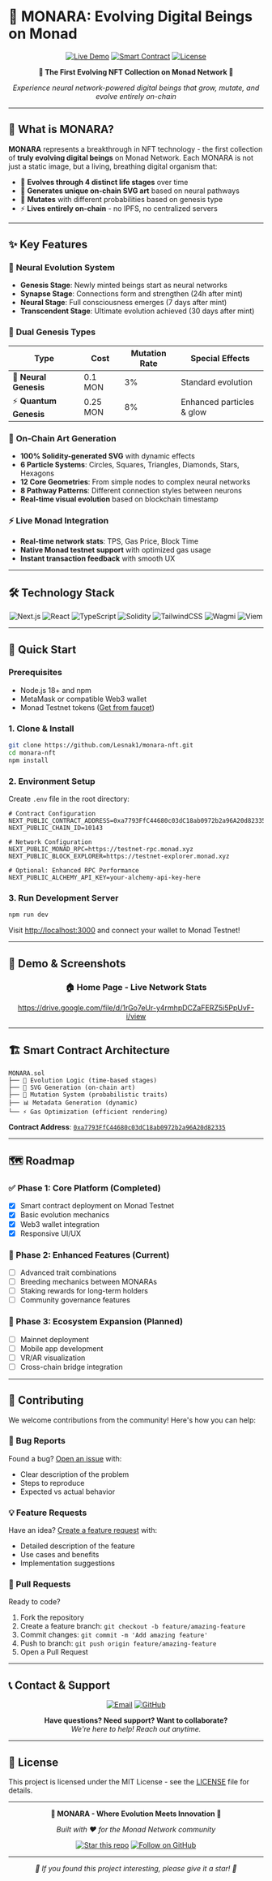 # 🧬 MONARA: Evolving Digital Beings on Monad

<div align="center">

[![Live Demo](https://img.shields.io/badge/🚀_Live_Demo-Visit_Now-836EF9?style=for-the-badge)](https://monara-nft.vercel.app)
[![Smart Contract](https://img.shields.io/badge/📜_Contract-Monad_Testnet-00D4AA?style=for-the-badge)](https://testnet-explorer.monad.xyz/address/0xa7793FfC44680c03dC18ab0972b2a96A20d82335)
[![License](https://img.shields.io/badge/📄_License-MIT-blue?style=for-the-badge)](LICENSE)

**🌟 The First Evolving NFT Collection on Monad Network 🌟**

*Experience neural network-powered digital beings that grow, mutate, and evolve entirely on-chain*

---

</div>

## 🎯 What is MONARA?

**MONARA** represents a breakthrough in NFT technology - the first collection of **truly evolving digital beings** on Monad Network. Each MONARA is not just a static image, but a living, breathing digital organism that:

- 🧬 **Evolves through 4 distinct life stages** over time
- 🎨 **Generates unique on-chain SVG art** based on neural pathways
- 🔮 **Mutates** with different probabilities based on genesis type
- ⚡ **Lives entirely on-chain** - no IPFS, no centralized servers

---

## ✨ Key Features

### 🧠 **Neural Evolution System**
- **Genesis Stage**: Newly minted beings start as neural networks
- **Synapse Stage**: Connections form and strengthen (24h after mint)
- **Neural Stage**: Full consciousness emerges (7 days after mint)
- **Transcendent Stage**: Ultimate evolution achieved (30 days after mint)

### 🔮 **Dual Genesis Types**
| Type | Cost | Mutation Rate | Special Effects |
|------|------|---------------|-----------------|
| 🌟 **Neural Genesis** | 0.1 MON | 3% | Standard evolution |
| ⚡ **Quantum Genesis** | 0.25 MON | 8% | Enhanced particles & glow |

### 🎨 **On-Chain Art Generation**
- **100% Solidity-generated SVG** with dynamic effects
- **6 Particle Systems**: Circles, Squares, Triangles, Diamonds, Stars, Hexagons
- **12 Core Geometries**: From simple nodes to complex neural networks
- **8 Pathway Patterns**: Different connection styles between neurons
- **Real-time visual evolution** based on blockchain timestamp

### ⚡ **Live Monad Integration**
- **Real-time network stats**: TPS, Gas Price, Block Time
- **Native Monad testnet support** with optimized gas usage
- **Instant transaction feedback** with smooth UX

---

## 🛠️ Technology Stack

<div align="center">

![Next.js](https://img.shields.io/badge/Next.js_15-black?style=for-the-badge&logo=next.js&logoColor=white)
![React](https://img.shields.io/badge/React_19-20232A?style=for-the-badge&logo=react&logoColor=61DAFB)
![TypeScript](https://img.shields.io/badge/TypeScript-007ACC?style=for-the-badge&logo=typescript&logoColor=white)
![Solidity](https://img.shields.io/badge/Solidity-363636?style=for-the-badge&logo=solidity&logoColor=white)
![TailwindCSS](https://img.shields.io/badge/Tailwind_CSS-38B2AC?style=for-the-badge&logo=tailwind-css&logoColor=white)
![Wagmi](https://img.shields.io/badge/Wagmi-1C1B1F?style=for-the-badge)
![Viem](https://img.shields.io/badge/Viem-000000?style=for-the-badge)

</div>

---

## 🚀 Quick Start

### Prerequisites
- Node.js 18+ and npm
- MetaMask or compatible Web3 wallet
- Monad Testnet tokens ([Get from faucet](https://bridge.monad.xyz/))

### 1. Clone & Install
```bash
git clone https://github.com/Lesnak1/monara-nft.git
cd monara-nft
npm install
```

### 2. Environment Setup
Create `.env` file in the root directory:

```env
# Contract Configuration
NEXT_PUBLIC_CONTRACT_ADDRESS=0xa7793FfC44680c03dC18ab0972b2a96A20d82335
NEXT_PUBLIC_CHAIN_ID=10143

# Network Configuration
NEXT_PUBLIC_MONAD_RPC=https://testnet-rpc.monad.xyz
NEXT_PUBLIC_BLOCK_EXPLORER=https://testnet-explorer.monad.xyz

# Optional: Enhanced RPC Performance
NEXT_PUBLIC_ALCHEMY_API_KEY=your-alchemy-api-key-here
```

### 3. Run Development Server
```bash
npm run dev
```

Visit [http://localhost:3000](http://localhost:3000) and connect your wallet to Monad Testnet!

---

## 📱 Demo & Screenshots

<div align="center">

### 🏠 Home Page - Live Network Stats
https://drive.google.com/file/d/1rGo7eUr-y4rmhpDCZaFERZ5i5PpUvF-i/view

</div>

---

## 🏗️ Smart Contract Architecture

```solidity
MONARA.sol
├── 🧬 Evolution Logic (time-based stages)
├── 🎨 SVG Generation (on-chain art)
├── 🔮 Mutation System (probabilistic traits)
├── 📊 Metadata Generation (dynamic)
└── ⚡ Gas Optimization (efficient rendering)
```

**Contract Address**: [`0xa7793FfC44680c03dC18ab0972b2a96A20d82335`](https://testnet-explorer.monad.xyz/address/0xa7793FfC44680c03dC18ab0972b2a96A20d82335)

---

## 🗺️ Roadmap

### ✅ Phase 1: Core Platform (Completed)
- [x] Smart contract deployment on Monad Testnet
- [x] Basic evolution mechanics
- [x] Web3 wallet integration
- [x] Responsive UI/UX

### 🔄 Phase 2: Enhanced Features (Current)
- [ ] Advanced trait combinations
- [ ] Breeding mechanics between MONARAs
- [ ] Staking rewards for long-term holders
- [ ] Community governance features

### 🔮 Phase 3: Ecosystem Expansion (Planned)
- [ ] Mainnet deployment
- [ ] Mobile app development
- [ ] VR/AR visualization
- [ ] Cross-chain bridge integration

---

## 🤝 Contributing

We welcome contributions from the community! Here's how you can help:

### 🐛 Bug Reports
Found a bug? [Open an issue](https://github.com/Lesnak1/monara-nft/issues) with:
- Clear description of the problem
- Steps to reproduce
- Expected vs actual behavior

### 💡 Feature Requests
Have an idea? [Create a feature request](https://github.com/Lesnak1/monara-nft/issues) with:
- Detailed description of the feature
- Use cases and benefits
- Implementation suggestions

### 🔧 Pull Requests
Ready to code? 
1. Fork the repository
2. Create a feature branch: `git checkout -b feature/amazing-feature`
3. Commit changes: `git commit -m 'Add amazing feature'`
4. Push to branch: `git push origin feature/amazing-feature`
5. Open a Pull Request

---

## 📞 Contact & Support

<div align="center">

[![Email](https://img.shields.io/badge/📧_Email-philosophyfactss@gmail.com-836EF9?style=for-the-badge)](mailto:philosophyfactss@gmail.com)
[![GitHub](https://img.shields.io/badge/🐙_GitHub-Lesnak1-181717?style=for-the-badge&logo=github)](https://github.com/Lesnak1)

**Have questions? Need support? Want to collaborate?**  
*We're here to help! Reach out anytime.*

</div>

---

## 📜 License

This project is licensed under the MIT License - see the [LICENSE](LICENSE) file for details.

---

<div align="center">

**🧬 MONARA - Where Evolution Meets Innovation 🧬**

*Built with ❤️ for the Monad Network community*

[![Star this repo](https://img.shields.io/github/stars/Lesnak1/monara-nft?style=social)](https://github.com/Lesnak1/monara-nft)
[![Follow on GitHub](https://img.shields.io/github/followers/Lesnak1?style=social)](https://github.com/Lesnak1)

---

*🌟 If you found this project interesting, please give it a star! 🌟*

</div>
